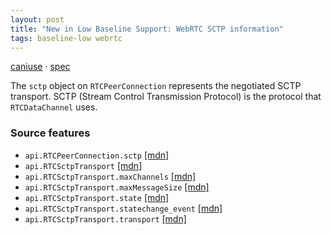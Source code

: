 ```yaml
---
layout: post
title: "New in Low Baseline Support: WebRTC SCTP information"
tags: baseline-low webrtc
---
```


[caniuse](https://caniuse.com/?search=webrtc-sctp) · [spec](https://w3c.github.io/webrtc-pc/#rtcsctptransport-interface)

The `sctp` object on `RTCPeerConnection` represents the negotiated SCTP transport. SCTP (Stream Control Transmission Protocol) is the protocol that `RTCDataChannel` uses.

### Source features

- ``api.RTCPeerConnection.sctp`` [[mdn]](https://https://developer.mozilla.org/en-US/search?q=api.RTCPeerConnection.sctp)
- ``api.RTCSctpTransport`` [[mdn]](https://https://developer.mozilla.org/en-US/search?q=api.RTCSctpTransport)
- ``api.RTCSctpTransport.maxChannels`` [[mdn]](https://https://developer.mozilla.org/en-US/search?q=api.RTCSctpTransport.maxChannels)
- ``api.RTCSctpTransport.maxMessageSize`` [[mdn]](https://https://developer.mozilla.org/en-US/search?q=api.RTCSctpTransport.maxMessageSize)
- ``api.RTCSctpTransport.state`` [[mdn]](https://https://developer.mozilla.org/en-US/search?q=api.RTCSctpTransport.state)
- ``api.RTCSctpTransport.statechange_event`` [[mdn]](https://https://developer.mozilla.org/en-US/search?q=api.RTCSctpTransport.statechange_event)
- ``api.RTCSctpTransport.transport`` [[mdn]](https://https://developer.mozilla.org/en-US/search?q=api.RTCSctpTransport.transport)
